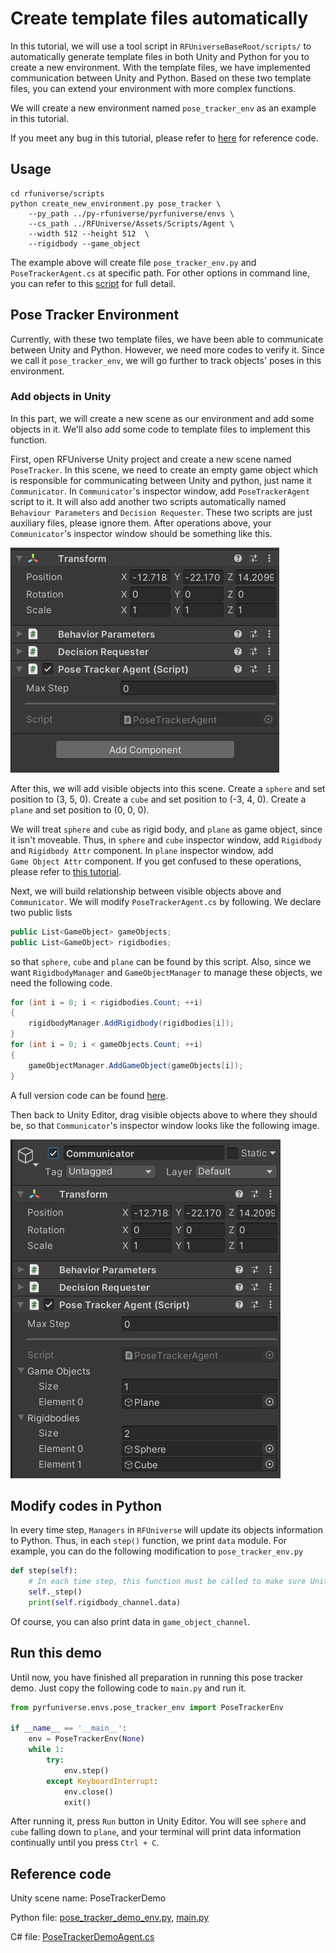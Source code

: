 # Create template files automatically

In this tutorial, we will use a tool script in `RFUniverseBaseRoot/scripts/` to automatically generate template files in
both Unity and Python for you to create a new environment. With the template files, we have implemented communication 
between Unity and Python. Based on 
these two template files, you can extend your environment with more complex functions.

We will create a new environment named `pose_tracker_env` as an example in this tutorial.

If you meet any bug in this tutorial, please refer to 
[here](./create_environment_template_files_automatically.md#reference-code) for reference code.

## Usage

```shell
cd rfuniverse/scripts
python create_new_environment.py pose_tracker \
    --py_path ../py-rfuniverse/pyrfuniverse/envs \
    --cs_path ../RFUniverse/Assets/Scripts/Agent \
    --width 512 --height 512  \
    --rigidbody --game_object
```

The example above will create file `pose_tracker_env.py` and `PoseTrackerAgent.cs` at specific path. For other options
in command line, you can refer to this [script](../scripts/create_new_environment.py) for full detail.

## Pose Tracker Environment

Currently, with these two template files, we have been able to communicate between Unity and Python. However, we need
more codes to verify it. Since we call it `pose_tracker_env`, we will go further to track objects' poses in
this environment.

### Add objects in Unity

In this part, we will create a new scene as our environment and add some objects in it. We'll also add some code to template
files to implement this function.

First, open RFUniverse Unity project and create a new scene named `PoseTracker`. In this scene, we need to create an
empty game object which is responsible for communicating between Unity and python, just name it `Communicator`. In 
`Communicator`'s inspector window, add `PoseTrackerAgent` script to it. It will also add another two scripts 
automatically named `Behaviour Parameters` and `Decision Requester`. These two scripts are just auxiliary files, please 
ignore them. After operations above, your `Communicator`'s inspector window should be something like this.

![communicator](images/create_template_files/communicator.PNG)

After this, we will add visible objects into this scene. Create a `sphere` and set position to (3, 5, 0). Create a 
`cube` and set position to (-3, 4, 0). Create a `plane` and set position to (0, 0, 0).

We will treat `sphere` and `cube` as rigid body, and `plane` as game object, since it isn't moveable. Thus, in `sphere`
and `cube` inspector window, add `Rigidbody` and `Rigidbody Attr` component. In `plane` inspector window, add \
`Game Object Attr` component. If you get confused to these operations, please refer to 
[this tutorial](create_prefabs_and_assetbundles.md). 

Next, we will build relationship between visible objects above and `Communicator`. We will modify `PoseTrackerAgent.cs`
by following.
We declare two public lists
```cs
public List<GameObject> gameObjects;
public List<GameObject> rigidbodies;
```
so that `sphere`, `cube` and `plane` can be found by this script. Also, since we want `RigidbodyManager` and 
`GameObjectManager` to manage these objects, we need the following code.

```cs
for (int i = 0; i < rigidbodies.Count; ++i)
{
    rigidbodyManager.AddRigidbody(rigidbodies[i]);
}
for (int i = 0; i < gameObjects.Count; ++i)
{
    gameObjectManager.AddGameObject(gameObjects[i]);
}
```
A full version code can be found [here](../RFUniverse/Assets/Scripts/Agent/PoseTrackerDemoAgent.cs).

Then back to Unity Editor, drag visible objects above to where they should be, so that `Communicator`'s inspector window
looks like the following image.

![communicator_with_objects](images/create_template_files/communicator_with_object.PNG)

## Modify codes in Python

In every time step, `Managers` in `RFUniverse` will update its objects information to Python. Thus, in each `step()` 
function, we print `data` module. For example, you can do the following modification to `pose_tracker_env.py`

```python
def step(self):
    # In each time step, this function must be called to make sure Unity works well.
    self._step()
    print(self.rigidbody_channel.data)
```

Of course, you can also print data in `game_object_channel`.

## Run this demo

Until now, you have finished all preparation in running this pose tracker demo. Just copy the following code to 
`main.py` and run it.

```python
from pyrfuniverse.envs.pose_tracker_env import PoseTrackerEnv

if __name__ == '__main__':
    env = PoseTrackerEnv(None)
    while 1:
        try:
            env.step()
        except KeyboardInterrupt:
            env.close()
            exit()
```

After running it, press `Run` button in Unity Editor. You will see `sphere` and `cube` falling down to `plane`, and
your terminal will print data information continually until you press `Ctrl + C`.

## Reference code

Unity scene name: PoseTrackerDemo

Python file: [pose_tracker_demo_env.py](../demos/pose_tracker_demo_env/pose_tracker_demo_env.py),
[main.py](../demos/pose_tracker_demo_env/main.py)

C# file: [PoseTrackerDemoAgent.cs](../RFUniverse/Assets/Scripts/Agent/PoseTrackerDemoAgent.cs)
